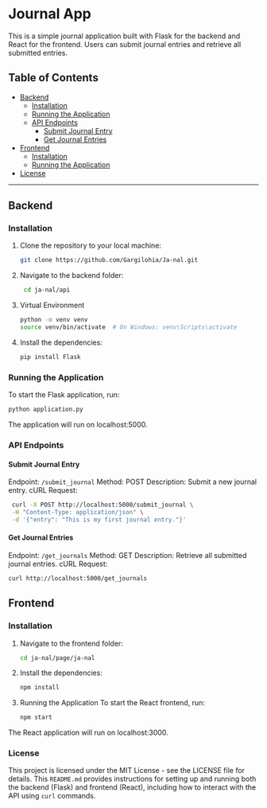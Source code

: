# Journal App

This is a simple journal application built with Flask for the backend and React for the frontend. Users can submit journal entries and retrieve all submitted entries.

## Table of Contents

- [Backend](#backend)
  - [Installation](#installation)
  - [Running the Application](#running-the-application)
  - [API Endpoints](#api-endpoints)
    - [Submit Journal Entry](#submit-journal-entry)
    - [Get Journal Entries](#get-journal-entries)
- [Frontend](#frontend)
  - [Installation](#installation)
  - [Running the Application](#running-the-application)
- [License](#license)

---

## Backend

### Installation

1. Clone the repository to your local machine:

   ```bash
   git clone https://github.com/Gargilohia/Ja-nal.git
   ```
   
2. Navigate to the backend folder:

   ```bash
    cd ja-nal/api
    ```

3. Virtual Environment

   ```bash
   python -m venv venv
   source venv/bin/activate  # On Windows: venv\Scripts\activate
   ```

4. Install the dependencies:

   ```bash
   pip install Flask
   ```
   
### Running the Application
To start the Flask application, run:

   ```bash
   python application.py
   ```

The application will run on localhost:5000.

### API Endpoints

#### Submit Journal Entry
Endpoint: `/submit_journal`
Method: POST
Description: Submit a new journal entry.
cURL Request:

   ```bash
    curl -X POST http://localhost:5000/submit_journal \
    -H "Content-Type: application/json" \
    -d '{"entry": "This is my first journal entry."}'
   ```

#### Get Journal Entries
Endpoint: `/get_journals`
Method: GET
Description: Retrieve all submitted journal entries.
cURL Request:
   ```bash
  curl http://localhost:5000/get_journals
  ```

## Frontend

### Installation

1. Navigate to the frontend folder:

   ```bash
   cd ja-nal/page/ja-nal
   ```

2. Install the dependencies:

   ```bash
   npm install
   ```
   
3. Running the Application
To start the React frontend, run:

   ```bash
   npm start
   ```
The React application will run on localhost:3000.

### License
This project is licensed under the MIT License - see the LICENSE file for details.
This `README.md` provides instructions for setting up and running both the backend (Flask) and frontend (React), including how to interact with the API using `curl` commands.
